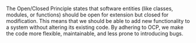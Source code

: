 The Open/Closed Principle states that software entities (like classes, modules, or functions) should be open for extension but closed for modification. This means that we should be able to add new functionality to a system without altering its existing code. By adhering to OCP, we make the code more flexible, maintainable, and less prone to introducing bugs.